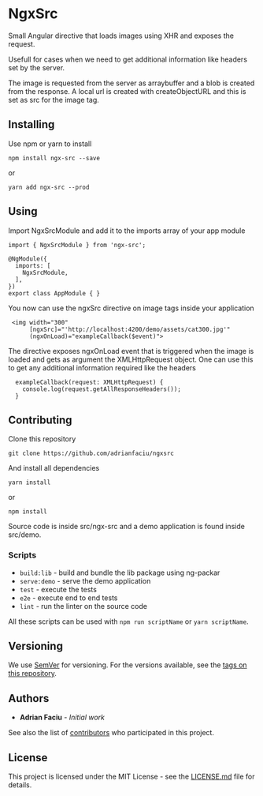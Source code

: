 # NgxSrc

Small Angular directive that loads images using XHR and exposes the request.

Usefull for cases when we need to get additional information like headers set by the server.

The image is requested from the server as arraybuffer and a blob is created from the response. A local url is created with createObjectURL and this is set as src for the image tag.

## Installing

Use npm or yarn to install
```
npm install ngx-src --save
```
or
```
yarn add ngx-src --prod
```
## Using

Import NgxSrcModule and add it to the imports array of your app module
```
import { NgxSrcModule } from 'ngx-src';

@NgModule({
  imports: [
    NgxSrcModule,
  ],
})
export class AppModule { }
```

You now can use the ngxSrc directive on image tags inside your application
```
 <img width="300"
      [ngxSrc]="'http://localhost:4200/demo/assets/cat300.jpg'"
      (ngxOnLoad)="exampleCallback($event)">
```

The directive exposes ngxOnLoad event that is triggered when the image is loaded and gets as argument the XMLHttpRequest object. One can use this to get any additional information required like the headers
```
  exampleCallback(request: XMLHttpRequest) {
    console.log(request.getAllResponseHeaders());
  }
```

## Contributing

Clone this repository
```
git clone https://github.com/adrianfaciu/ngxsrc
```
And install all dependencies
```
yarn install
```
or
```
npm install
```
Source code is inside src/ngx-src and a demo application is found inside src/demo.

### Scripts
- ```build:lib```   - build and bundle the lib package using ng-packar
- ```serve:demo```  - serve the demo application
- ```test```        - execute the tests
- ```e2e```         - execute end to end tests
- ```lint```        - run the linter on the source code

All these scripts can be used with ```npm run scriptName``` or ```yarn scriptName```.


## Versioning

We use [SemVer](http://semver.org/) for versioning. For the versions available, see the [tags on this repository](https://github.com/adrianfaciu/ngxsrc/tags). 

## Authors

* **Adrian Faciu** - *Initial work*

See also the list of [contributors](https://github.com/adrianfaciu/ngxsrc/contributors) who participated in this project.

## License

This project is licensed under the MIT License - see the [LICENSE.md](LICENSE.md) file for details.
